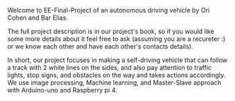 Welcome to EE-Final-Project of an autonomous driving vehicle by Ori Cohen and Bar Elias.

The full project description is in our project's book, 
so if you would like some more details about it feel free to ask (assuming you are a recureter :) or we know each other and have each other's contacts details).

In short, our project focuses in making a self-driving vehicle that can follow a track with 2 white lines on the sides,
and also pay attention to traffic lights, stop signs, and obstacles on the way and takes actions accordingly.
We use image processing, Machine learning, and Master-Slave approach with Arduino-uno and Raspberry pi 4.
